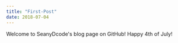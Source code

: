 ```yaml
---
title: "First-Post"
date: 2018-07-04
---
```


Welcome to SeanyDcode's blog page on GitHub! Happy 4th of July!
